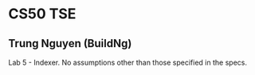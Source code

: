 # CS50 TSE

## Trung Nguyen (BuildNg)

Lab 5 - Indexer. No assumptions other than those specified in the specs.
